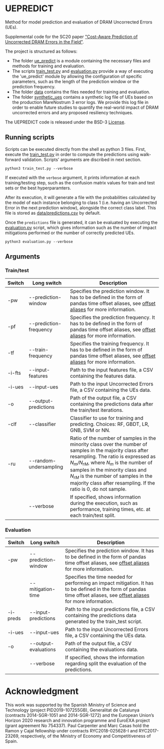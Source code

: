 # UEPREDICT
Method for model prediction and evaluation of DRAM Uncorrected Errors (UEs).

Supplemental code for the SC20 paper ["Cost-Aware Prediction of Uncorrected DRAM Errors in the Field"](https://dl.acm.org/doi/10.5555/3433701.3433782).

The project is structured as follows:

 - The folder [ue_predict](ue\_predict) is a module containing the necessary files and methods for training and evaluation.
 - The scripts [train_test.py](train\_test.py) and [evaluation.py](evaluation.py) provide a way of executing the 'ue_predict' module by allowing the configuration of specific parameters, such as the length of the prediction window or the prediction frequency.
 - The folder [data](data) contains the files needed for training and evaluation.
 - The folder [synthetic_ues](synthetic_ues) contains a synthetic log file of UEs based on the production MareNostrum 3 error logs. We provide this log file in order to enable future studies to quantify the real-world impact of DRAM uncorrected errors and any proposed resiliency techniques.

The UEPREDICT code is released under the BSD-3 [License](LICENSE).


## Running scripts

Scripts can be executed directly from the shell as python 3 files. First, execute the [train_test.py](train\_test.py) in order to compute the predictions using walk-forward validation. Scripts' arguments are discribed in next section.

```shell
python3 train_test.py --verbose
```

If executed with the `verbose` argument, it prints information at each training/testing step, such as the confusion matrix values for train and test sets or the best hyperparamters.

After its execution, it will generate a file with the probabilities calculated by the model of each instance belonging to class 1 (i.e. having an Uncorrected Error in the next prediction window), alongside the correct class label. This file is stored as [data/predictions.csv](data/predictions.csv) by default.

Once the `predictions` file is generated, it can be evaluated by executing the [evaluation.py](evaluation.py) script, which gives information such as the number of impact mitigations performed or the number of correctly predicted UEs.

```shell
python3 evaluation.py --verbose
```


## Arguments

### Train/test

| Switch | Long switch               | Description                                                                                                         |
| ------ | ------------------------- | ------------------------------------------------------------------------------------------------------------------- |
| -pw    | --prediction-window       | Specifies the prediction window. It has to be defined in the form of pandas time offset aliases, see [offset aliases](https://pandas.pydata.org/pandas-docs/stable/user_guide/timeseries.html#timeseries-offset-aliases) for more information.                                          |
| -pf    | --prediction-frequency    | Specifies the prediction frequency. It has to be defined in the form of pandas time offset aliases, see [offset aliases](https://pandas.pydata.org/pandas-docs/stable/user_guide/timeseries.html#timeseries-offset-aliases) for more information.                                  |
| -tf    | --train-frequency         | Specifies the training frequency. It has to be defined in the form of pandas time offset aliases, see [offset aliases](https://pandas.pydata.org/pandas-docs/stable/user_guide/timeseries.html#timeseries-offset-aliases) for more information.                                  |
| -i-fts | --input-features          | Path to the input features file, a CSV containing the features data.                                                |
| -i-ues | --input-ues               | Path to the input Uncorrected Errors file, a CSV containing the UEs data.                                           |
| -o     | --output-predictions      | Path of the output file, a CSV containing the predictions data after the train/test iterations.                     |
| -clf   | --classifier              | Classifier to use for training and predicting. Choices: RF, GBDT, LR, GNB, SVM or NN.                               |
| -ru    | --random-undersampling    | Ratio of the number of samples in the minority class over the number of samples in the majority class after resampling. The ratio is expressed as *N<sub>m</sub>/N<sub>rM</sub>*, where *N<sub>m</sub>* is the number of samples in the minority class and *N<sub>rM</sub>* is the number of samples in the majority class after resampling. If the ratio is 0, do not sample.                                                                                     |
|        | --verbose                 | If specified, shows information during the execution, such as performance, training times, etc. at each train/test split.                                                                                                                                                     |


### Evaluation

| Switch   | Long switch             | Description                                                                                                         |
| -------- | ----------------------- | ------------------------------------------------------------------------------------------------------------------- |
| -pw      | --prediction-window     | Specifies the prediction window. It has to be defined in the form of pandas time offset aliases, see [offset aliases](https://pandas.pydata.org/pandas-docs/stable/user_guide/timeseries.html#timeseries-offset-aliases) for more information.                                          |
|          | --mitigation-time       | Specifies the time needed for performing an impact mitigation. It has to be defined in the form of pandas time offset aliases, see [offset aliases](https://pandas.pydata.org/pandas-docs/stable/user_guide/timeseries.html#timeseries-offset-aliases) for more information.                                                                                                                                               |
| -i-preds | --input-predictions     | Path to the input predictions file, a CSV containing the predictions data generated by the train_test script.       |
| -i-ues | --input-ues               | Path to the input Uncorrected Errors file, a CSV containing the UEs data.                                           |
| -o     | --output-evaluations      | Path of the output file, a CSV containing the evaluations data.                                                     |
|        | --verbose                 | If specified, shows the information regarding split the evaluation of the predictions.                              |


# Acknowledgment

This work was supported by the Spanish Ministry of Science and Technology (project PID2019-107255GB), Generalitat de Catalunya (contracts 2014-SGR-1051 and 2014-SGR-1272)
and the European Union’s Horizon 2020 research and innovation programme and EuroEXA project (grant agreement No 754337). Paul Carpenter and Marc Casas hold the Ramon
y Cajal fellowship under contracts RYC2018-025628-I and RYC2017-23269, respectively, of the Ministry of Economy and Competitiveness of Spain.